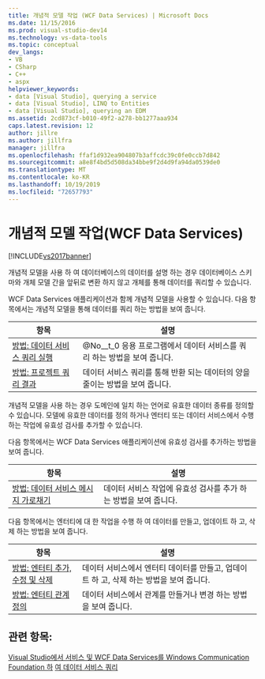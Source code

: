 ```yaml
---
title: 개념적 모델 작업 (WCF Data Services) | Microsoft Docs
ms.date: 11/15/2016
ms.prod: visual-studio-dev14
ms.technology: vs-data-tools
ms.topic: conceptual
dev_langs:
- VB
- CSharp
- C++
- aspx
helpviewer_keywords:
- data [Visual Studio], querying a service
- data [Visual Studio], LINQ to Entities
- data [Visual Studio], querying an EDM
ms.assetid: 2cd873cf-b010-49f2-a278-bb1277aaa934
caps.latest.revision: 12
author: jillre
ms.author: jillfra
manager: jillfra
ms.openlocfilehash: ffaf1d932ea904807b3affcdc39c0fe0ccb7d842
ms.sourcegitcommit: a8e8f4bd5d508da34bbe9f2d4d9fa94da0539de0
ms.translationtype: MT
ms.contentlocale: ko-KR
ms.lasthandoff: 10/19/2019
ms.locfileid: "72657793"
---
```

# <a name="working-with-a-conceptual-model-wcf-data-services"></a>개념적 모델 작업(WCF Data Services)
[!INCLUDE[vs2017banner](../includes/vs2017banner.md)]

개념적 모델을 사용 하 여 데이터베이스의 데이터를 설명 하는 경우 데이터베이스 스키마와 개체 모델 간을 앞뒤로 변환 하지 않고 개체를 통해 데이터를 쿼리할 수 있습니다.

 WCF Data Services 애플리케이션과 함께 개념적 모델을 사용할 수 있습니다. 다음 항목에서는 개념적 모델을 통해 데이터를 쿼리 하는 방법을 보여 줍니다.

|항목|설명|
|-----------|-----------------|
|[방법: 데이터 서비스 쿼리 실행](https://msdn.microsoft.com/library/62997821-e0c6-4c4d-9fb7-1273fb5e5d18)|@No__t_0 응용 프로그램에서 데이터 서비스를 쿼리 하는 방법을 보여 줍니다.|
|[방법: 프로젝트 쿼리 결과](https://msdn.microsoft.com/library/474ac625-8770-43ba-8320-d3315ea9530f)|데이터 서비스 쿼리를 통해 반환 되는 데이터의 양을 줄이는 방법을 보여 줍니다.|

 개념적 모델을 사용 하는 경우 도메인에 일치 하는 언어로 유효한 데이터 종류를 정의할 수 있습니다. 모델에 유효한 데이터를 정의 하거나 엔터티 또는 데이터 서비스에서 수행 하는 작업에 유효성 검사를 추가할 수 있습니다.

 다음 항목에서는 WCF Data Services 애플리케이션에 유효성 검사를 추가하는 방법을 보여 줍니다.

|항목|설명|
|-----------|-----------------|
|[방법: 데이터 서비스 메시지 가로채기](https://msdn.microsoft.com/library/24b9df1b-b54b-4795-a033-edf333675de6)|데이터 서비스 작업에 유효성 검사를 추가 하는 방법을 보여 줍니다.|

 다음 항목에서는 엔터티에 대 한 작업을 수행 하 여 데이터를 만들고, 업데이트 하 고, 삭제 하는 방법을 보여 줍니다.

|항목|설명|
|-----------|-----------------|
|[방법: 엔터티 추가, 수정 및 삭제](https://msdn.microsoft.com/library/a00f8933-b232-4445-95ba-adc634f055d8)|데이터 서비스에서 엔터티 데이터를 만들고, 업데이트 하 고, 삭제 하는 방법을 보여 줍니다.|
|[방법: 엔터티 관계 정의](https://msdn.microsoft.com/library/cc255524-1534-4fae-b83c-250933d5a72b)|데이터 서비스에서 관계를 만들거나 변경 하는 방법을 보여 줍니다.|

## <a name="see-also"></a>관련 항목:
 [Visual Studio에서 서비스 및 WCF Data Services를 Windows Communication Foundation 하](../data-tools/windows-communication-foundation-services-and-wcf-data-services-in-visual-studio.md) [여 데이터 서비스 쿼리](https://msdn.microsoft.com/library/823e9444-27aa-4f1f-be8e-0486d67f54c0)
